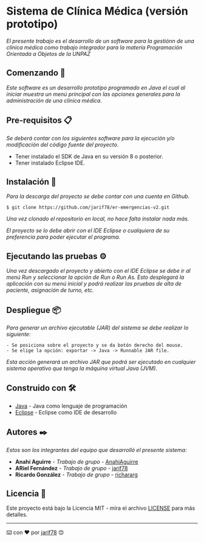 # Sistema de Clínica Médica (versión prototipo)

_El presente trabajo es el desarrollo de un software para la gestiónn de una clínica médica como trabajo integrador para la matería Programación Orientada a Objetos de la UNPAZ_

## Comenzando 🚀

_Este software es un desarrollo prototipo programado en Java el cual al iniciar muestra un menú principal con las opciones generales para la administración de una clínica médica._

## Pre-requisitos 📋

_Se deberá contar con los siguientes software para la ejecución y/o modificación del código fuente del proyecto._

* Tener instalado el SDK de Java en su versión 8 o posterior.
* Tener instalado Eclipse IDE.

## Instalación 🔧

_Para la descarga del proyecto se debe contar con una cuenta en Github._

```
$ git clone https://github.com/jarif78/er-emergencias-v2.git
```

_Una vez clonado el repositorio en local, no hace falta instalar nada más._

_El proyecto se lo debe abrir con el IDE Eclipse o cualquiera de su preferencia para poder ejecutar el programa._

## Ejecutando las pruebas ⚙️

_Una vez descargado el proyecto y abierto con el IDE Eclipse se debe ir al menú Run y seleccionar la opción de Run o Run As._
_Esto desplegará la aplicación con su menú inicial y podrá realizar las pruebas de alta de paciente, asignación de turno, etc._

## Despliegue 📦

_Para generar un archivo ejecutable (JAR) del sistema se debe realizar lo siguiente:_

```
- Se posiciona sobre el proyecto y se da botón derecho del mouse.
- Se elige la opción: exportar -> Java -> Runnable JAR file.
```
_Esta acción generará un archivo JAR que podrá ser ejecutado en cualquier sistema operativo que tenga la máquina virtual Java (JVM)._

## Construido con 🛠️

* [Java](https://java.com/es/) - Java como lenguaje de programación
* [Eclipse](https://www.eclipse.org/) - Eclipse como IDE de desarrollo

## Autores ✒️

_Estos son los integrantes del equipo que desarrolló el presente sistema:_

* **Anahí Aguirre** - *Trabajo de grupo* - [AnahiAguirre](https://github.com/AnahiAguirre)
* **ARiel Fernández** - *Trabajo de grupo* - [jarif78](https://github.com/jarif78)
* **Ricardo González** - *Trabajo de grupo* - [richararg](https://github.com/richararg)


## Licencia 📄

Este proyecto está bajo la Licencia MIT - mira el archivo [LICENSE](LICENSE) para más detalles.


---
⌨️ con ❤️ por [jarif78](https://github.com/jarif78) 😊